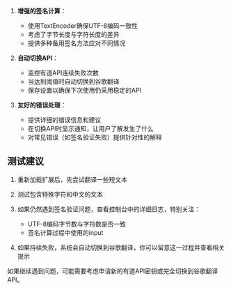 1. **增强的签名计算**：
   - 使用TextEncoder确保UTF-8编码一致性
   - 考虑了字节长度与字符长度的差异
   - 提供多种备用签名方法应对不同情况

2. **自动切换API**：
   - 监控有道API连续失败次数
   - 当达到阈值时自动切换到谷歌翻译
   - 保存设置以确保下次使用仍采用稳定的API

3. **友好的错误处理**：
   - 提供详细的错误信息和建议
   - 在切换API时显示通知，让用户了解发生了什么
   - 对常见错误（如签名验证失败）提供针对性的解释

## 测试建议

1. 重新加载扩展后，先尝试翻译一些短文本

2. 测试包含特殊字符和中文的文本

3. 如果仍然遇到签名验证问题，查看控制台中的详细日志，特别关注：
   - UTF-8编码字节数与字符数是否一致
   - 签名计算过程中使用的input

4. 如果持续失败，系统会自动切换到谷歌翻译，你可以留意这一过程并查看相关提示

如果继续遇到问题，可能需要考虑申请新的有道API密钥或完全切换到谷歌翻译API。 